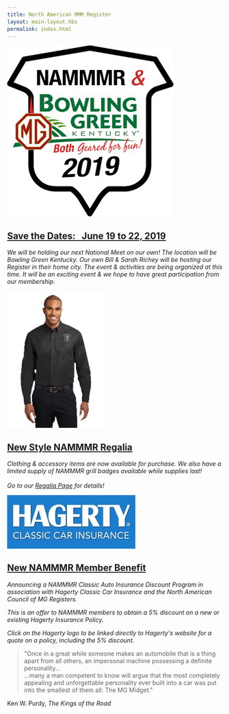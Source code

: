 ```yaml
---
title: North American MMM Register
layout: main-layout.hbs
permalink: index.html
---
```


<div id="content-sections" class="content-block">
<section id="home-feature">
<a class="plain" href="#"><img class="section-img" src="img/2019-bowling-green-logo.png" alt="2019: NAMMMR & Bowling Green Kentucky, Both Geared for Fun!" /></a>

<a class="plain" href="#">
<h2>Save&nbsp;the&nbsp;Dates: &nbsp;
June&nbsp;19&nbsp;to&nbsp;22, 2019</h2>
</a>

*We will be holding our next National Meet
on our own! The location will be
Bowling Green Kentucky.
Our own Bill & Sarah Richey will be hosting
our Register in their home city.
The event & activities are being
organized at this time.
It will be an exciting event
& we hope to have great participation
from our membership.*
</section>
<section class="content">
<a class="plain" href="#"><img class="section-img" src="img/regalia-sample.png" alt="" /><a>

<a class="plain" href="#">
<h2>New Style NAMMMR Regalia</h2>
</a>

*Clothing & accessory items are now available for purchase.
We also have a limited supply of NAMMMR grill badges available
while supplies last!
<br><br>
Go to our <a href="#">Regalia Page</a> for details!*
</section>
<section class="content">
<a class="plain" href="https://www.hagerty.com/apps/-/CLLTM"><img id="hagerty-logo" class="section-img" src="img/hagerty-logo.jpg" alt="" /><a>

<a class="plain" href="https://www.hagerty.com/apps/-/CLLTM">
<h2>New NAMMMR Member Benefit</h2>
</a>

*Announcing a NAMMMR Classic Auto Insurance
Discount Program in association with
Hagerty Classic Car Insurance
and the North American Council of MG Registers.*

*This is an offer to NAMMMR members to obtain a 5% discount on
a new or existing Hagerty Insurance Policy.*

*Click on the Hagerty logo to be linked directly to Hagerty's website
for a quote on a policy, including the 5% discount.*
</section>
</div>

<div id="home-quote" class="content-block">
<aside>
<blockquote>
"Once in a great while someone makes an automobile that is a thing apart from all others, 
an impersonal machine possessing a definite personality...<br>
...many a man competent to know will argue
that the most completely appealing
and unforgettable personality ever built into a car
was put into the smallest of them all:
The MG Midget."
</blockquote>

Ken W. Purdy, *The Kings of the Road*
</aside>
</div>
